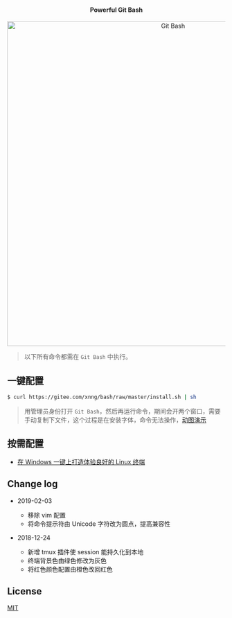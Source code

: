 <h4 align="center">Powerful Git Bash</h4>
<p align="center">
    <img alt="Git Bash" src="https://user-images.githubusercontent.com/38936252/52173922-dbbbbd80-27c7-11e9-8181-4928ce4087b3.pngga" width="750">
</p>

> 以下所有命令都需在 `Git Bash` 中执行。

## 一键配置

```bash
$ curl https://gitee.com/xnng/bash/raw/master/install.sh | sh
```

>用管理员身份打开 `Git Bash`，然后再运行命令，期间会开两个窗口，需要手动复制下文件，这个过程是在安装字体，命令无法操作，[动图演示](https://xnngs.oss-cn-shanghai.aliyuncs.com/img/bash.gif)

## 按需配置

- [在 Windows 一键上打造体验良好的 Linux 终端](https://xnngs.cn/new/terminal.html)

## Change log

- 2019-02-03

  - 移除 vim 配置
  - 将命令提示符由 Unicode 字符改为圆点，提高兼容性

- 2018-12-24 
  
  - 新增 tmux 插件使 session 能持久化到本地
  - 终端背景色由绿色修改为灰色
  - 将红色颜色配置由橙色改回红色

## License

[MIT](./LICENSE)
